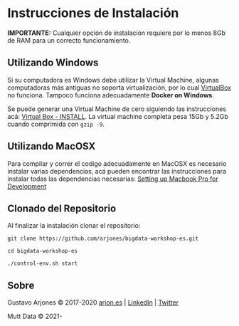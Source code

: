 # Instrucciones de Instalación

**IMPORTANTE:** Cualquier opción de instalación requiere por lo menos 8Gb de RAM para un correcto funcionamiento.

## Utilizando Windows

Si su computadora es Windows debe utilizar la Virtual Machine, algunas computadoras más antiguas no soporta virtualización, por lo cual [VirtualBox](https://www.virtualbox.org/) no funciona. Tampoco funciona adecuadamente **Docker on Windows**.

Se puede generar una Virtual Machine de cero siguiendo las instrucciones acá: [Virtual Box - INSTALL](./vm). La virtual machine completa pesa 15Gb y 5.2Gb cuando comprimida con `gzip -9`.

## Utilizando MacOSX

Para compilar y correr el codigo adecuadamente en MacOSX es necesario instalar varias dependencias, acá pueden encontrar las instrucciones para instalar todas las dependencias necesarias: [Setting up Macbook Pro for Development](https://arjon.es/2019/setting-up-macbook-pro-for-development/)


## Clonado del Repositorio
Al finalizar la instalación clonar el repositorio:

```shell
git clone https://github.com/arjones/bigdata-workshop-es.git

cd bigdata-workshop-es

./control-env.sh start
```

## Sobre
Gustavo Arjones &copy; 2017-2020
[arjon.es](https://arjon.es) | [LinkedIn](http://linkedin.com/in/arjones/) | [Twitter](https://twitter.com/arjones)

Mutt Data &copy; 2021-
